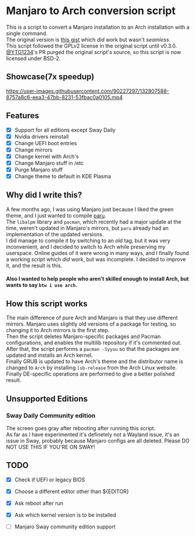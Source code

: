# Manjaro to Arch conversion script
<!--![](https://img.shields.io/github/downloads/sugkiy/manjarotoarch/total)<br>-->
This is a script to convert a Manjaro installation to an Arch installation with a single command.<br>The original version is [this gist](https://gist.github.com/mariuszkurek/bff8a821076f5406b15fe9be528957b6/) which _did_ work but wasn't _seamless_.<br>This script followed the GPLv2 license in the original script until v0.3.0.<br>[@YTG1234](https://github.com/YTG1234)'s PR purged the original script's source, so this script is now licensed under BSD-2.

## Showcase(7x speedup)

https://user-images.githubusercontent.com/90227297/132807588-8757a8c6-eea3-47bb-8231-53fbac0a0105.mp4

## Features
 - [x] Support for all editions except Sway Daily
 - [x] Nvidia drivers reinstall
 - [x] Change UEFI boot entries
 - [x] Change mirrors
 - [x] Change kernel with Arch's
 - [x] Change Manjaro stuff in /etc
 - [x] Purge Manjaro stuff
 - [x] Change theme to default in KDE Plasma

## Why did I write this?

A few months ago, I was using Manjaro just because I liked the green theme, and I just wanted to compile [paru](https://github.com/Morganamilo/paru).<br> The `libalpm` library and `pacman`, which recently had a major update at the time, weren't updated in Manjaro's mirrors, but `paru` already had an implementation of the updated versions.<br>I did manage to compile it by switching to an old tag, but it was very inconvenient, and I decided to switch to Arch while preserving my userspace. Online guides of it were wrong in many ways, and I finally found a working _script_ which _did_ work, but was incomplete. I decided to improve it, and the result is this.
#### Also I wanted to help people who aren't skilled enough to install Arch, but wants to say `btw i use arch`.

## How this script works

The main difference of pure Arch and Manjaro is that they use different mirrors. Manjaro uses slightly old versions of a package for testing, so changing it to Arch mirrors is the first step.<br>Then the script deletes Manjaro-specific packages and Pacman configurations, and enables the multilib repository if it's commented out.<br>After that, the script performs a `pacman -Syyuu` so that the packages are updated and installs an Arch kernel.<br>Finally GRUB is updated to have Arch's theme and the distributor name is changed to `Arch` by installing `lsb-release` from the Arch Linux website.<br>Finally DE-specific operations are performed to give a better polished result.

## Unsupported Editions

### Sway Daily Community edition

The screen goes gray after rebooting after running this script.<br>As far as I have experimented it's definetely not a Wayland issue, it's an issue in Sway, probably because Manjaro configs are all deleted. Please DO NOT USE THIS IF YOU'RE ON SWAY!

## TODO

- [x] Check if UEFI or legacy BIOS

- [x] Choose a different editor other than ${EDITOR}

- [x] Ask reboot after run

- [x] Ask which kernel version is to be installed

- [ ] Manjaro Sway community edition support
